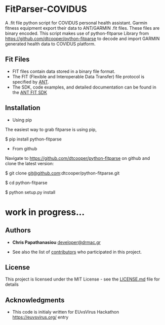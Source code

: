 # FitParser-COVIDUS
A .fit file python script for COVIDUS personal health assistant. Garmin fitness equipment export their data to ANT/GARMIN .fit files. These files are binary encoded. This script makes use of python-fitparse Library from  https://github.com/dtcooper/python-fitparse to decode and import GARMIN generated health data to COVIDUS platform.
## Fit Files
* FIT files contain data stored in a binary file format.
* The FIT (Flexible and Interoperable Data Transfer) file protocol is specified by [ANT](https://www.thisisant.com/).
* The SDK, code examples, and detailed documentation can be found in the [ANT FIT SDK](http://www.thisisant.com/resources/fit)

## Installation

* Using pip

The easiest way to grab fitparse is using pip,

$ pip install python-fitparse

* From github

Navigate to https://github.com/dtcooper/python-fitparse on github and clone the latest version:

$ git clone git@github.com:dtcooper/python-fitparse.git

$ cd python-fitparse

$ python setup.py install

# work in progress...


## Authors

* **Chris Papathanasiou** <developer@drmac.gr>

* See also the list of  [contributors](https://github.com/crispSV/FitParser-COVIDUS/blob/master/contributors) who participated in this project.


## License

This project is licensed under the MIT License - see the [LICENSE.md](LICENSE.md) file for details

## Acknowledgments

* This code is initialy written for EUvsVirus Hackathon https://euvsvirus.org/ entry
